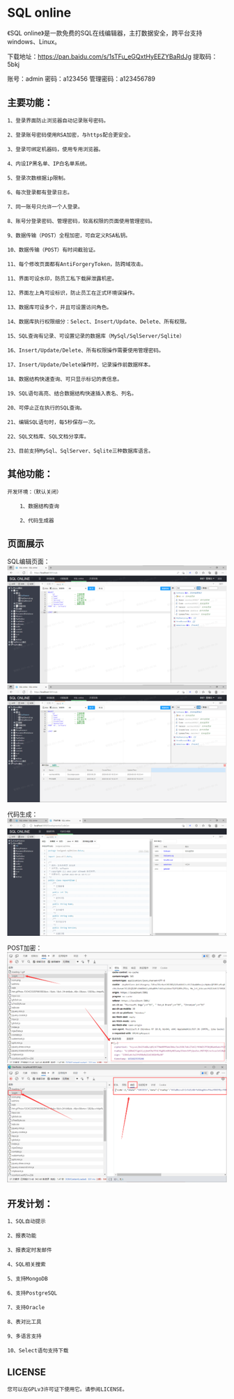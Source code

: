 # SQL online

《SQL online》是一款免费的SQL在线编辑器，主打数据安全，跨平台支持windows、Linux。

下载地址：https://pan.baidu.com/s/1sTFu_eGQxtHyEEZYBaRdJg 提取码：5bkj 

账号：admin 密码：a123456 管理密码：a123456789


## 主要功能：
    1、登录界面防止浏览器自动记录账号密码。

    2、登录账号密码使用RSA加密，与https配合更安全。

    3、登录可绑定机器码，使用专用浏览器。

    4、内设IP黑名单、IP白名单系统。

    5、登录次数根据ip限制。

    6、每次登录都有登录日志。

    7、同一账号只允许一个人登录。

    8、账号分登录密码、管理密码，较高权限的页面使用管理密码。

    9、数据传输（POST）全程加密，可自定义RSA私钥。

    10、数据传输（POST）有时间截验证。

    11、每个修改页面都有AntiForgeryToken，防跨域攻击。

    11、界面可设水印，防员工私下载屏泄露机密。

    12、界面左上角可设标识，防止员工在正式环境误操作。

    13、数据库可设多个，并且可设置访问角色。

    14、数据库执行权限细分：Select、Insert/Update、Delete、所有权限。

    15、SQL查询有记录、可设置记录的数据库（MySql/SqlServer/Sqlite）

    16、Insert/Update/Delete、所有权限操作需要使用管理密码。

    17、Insert/Update/Delete操作时，记录操作前数据样本。

    18、数据结构快速查询、可只显示标记的表信息。

    19、SQL语句高亮、结合数据结构快速插入表名、列名。

    20、可停止正在执行的SQL查询。

    21、编辑SQL语句时，每5秒保存一次。

    22、SQL文档库、SQL文档分享库。

    23、目前支持MySql、SqlServer、Sqlite三种数据库语言。

 
## 其他功能：
    开发环境：（默认关闭）

        1、数据结构查询

        2、代码生成器
## 页面展示
SQL编辑页面：
![edit-2.png](imgs/edit-2.png)
![edit-3.png](imgs/edit-3.png)

代码生成：
![codegen.png](imgs/codegen.png)


POST加密：
![login-1.png](imgs/login-1.png)
![login-2.png](imgs/login-2.png)



## 开发计划：
    1、SQL自动提示

    2、报表功能

    3、报表定时发邮件

    4、SQL相关搜索

    5、支持MongoDB

    6、支持PostgreSQL

    7、支持Oracle

    8、表对比工具

    9、多语言支持

    10、Select语句支持下载 

## LICENSE
    您可以在GPLv3许可证下使用它。请参阅LICENSE。